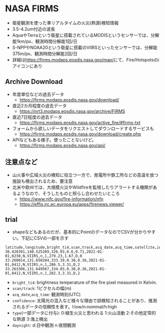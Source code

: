 # NASA FIRMS

* 衛星観測を使った準リアルタイムの火災(熱源)検知情報
* 3.5-4.2um付近の波長
* AquaやTerraという衛星に搭載されているMODISというセンサーでは、分解能1km/px、観測時間分解能1回/日
* S-NPPやNOAA20という衛星に搭載のVIIRSといったセンサーでは、分解能375m/px、観測時間分解能2回/日
* 詳細は<https://firms.modaps.eosdis.nasa.gov/map/>にて、Fire/Hotspotsのiアイコンにあり

## Archive Download

* 年度単位などの過去データ
  * <https://firms.modaps.eosdis.nasa.gov/download/>
* 直近2カ月程度の過去データ
  * <https://nrt3.modaps.eosdis.nasa.gov/archive/FIRMS>
* 直近7日程度の過去データ
  * <https://firms.modaps.eosdis.nasa.gov/active_fire/#firms-txt>
* フォームから欲しいデータをリクエストしてダウンロードするサービスも
  * <https://firms.modaps.eosdis.nasa.gov/download/create.php>
* APIなどもある様子。使ったことないけど。
  * <https://firms.modaps.eosdis.nasa.gov/api/>

## 注意点など

* 山火事や広域火災の検知に役立つ一方で、発電所や鉄工所などの高温を放つ施設も検出されるため、要注意
* 北米や欧州では、大規模火災やWildfireを監視したりアラートする機関があるようなので、そうしたものと照らし合わせたいところ
  * <https://www.nifc.gov/fire-information/nfn>
  * <https://effis.jrc.ec.europa.eu/apps/firenews.viewer/>

## trial

* shapeなどもあるのだが、基本的にPointのデータなのでCSVが分かりやすい。下記にCSVの一部を示す

```
latitude,longitude,bright_ti4,scan,track,acq_date,acq_time,satellite,instrument,confidence,version,bright_ti5,frp,daynight,type
36.428391,140.525269,326.93,0.6,0.71,2021-01-01,0230,N,VIIRS,n,1,279.23,1.67,D,0
33.260014,131.650284,333.39,0.38,0.36,2021-01-01,0412,N,VIIRS,n,1,286.5,3.31,D,2
33.263306,131.649567,334.03,0.38,0.36,2021-01-01,0412,N,VIIRS,n,1,282.3,3.31,D,2
```

* `bright_ti4`: brightness temperature of the fire pixel measured in Kelvin.
* `scan/track`: 1ピクセルの幅(m)
* `acq_date`,`acq_time`: 観測時刻(UTC)
* `confidence`: 太陽光の混入など様々な理由で誤検知されることがあり、推測されるデータの信頼性を表す。l:low/n:nominal/h:high
* `type`(一部データに付与): 0:植生火災と思われる 1:火山活動 2:その他定常的な熱源 3:海上検出
* `daynight`: d:日中観測 n:夜間観測
